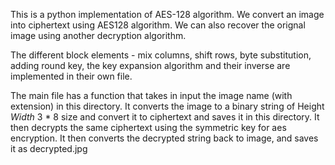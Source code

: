 This is a python implementation of AES-128 algorithm.
We convert an image into ciphertext using AES128 algorithm. We can also recover the orignal image using another decryption algorithm.

The different block elements - 
mix columns, shift rows, byte substitution, adding round key, the key expansion algorithm and their inverse 
are implemented in their own file. 

The main file has a function that takes in input the image name (with extension) in this directory.
It converts the image to a binary string of Height *Width* 3 * 8 size and convert it to ciphertext and saves
it in this directory. It then decrypts the same ciphertext using the symmetric key for aes encryption. 
It then converts the decrypted string back to image, and saves it as decrypted.jpg 
